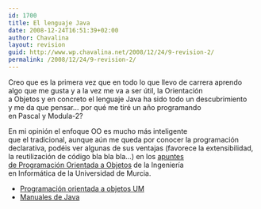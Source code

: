 ```yaml
---
id: 1700
title: El lenguaje Java
date: 2008-12-24T16:51:39+02:00
author: Chavalina
layout: revision
guid: http://www.wp.chavalina.net/2008/12/24/9-revision-2/
permalink: /2008/12/24/9-revision-2/
---
```

<p align="left">
  Creo que es la primera vez que en todo lo que llevo de carrera aprendo<br /> algo que me gusta y a la vez me va a ser &uacute;til, la Orientaci&oacute;n<br /> a Objetos y en concreto el lenguaje Java ha sido todo un descubrimiento<br /> y me da que pensar… por qué me tiré un a&ntilde;o programando<br /> en Pascal y Modula-2?
</p>

<p align="left">
  En mi opini&oacute;n el enfoque OO es mucho más inteligente<br /> que el tradicional, aunque a&uacute;n me queda por conocer la programaci&oacute;n<br /> declarativa, podéis ver algunas de sus ventajas (favorece la extensibilidad,<br /> la reutilizaci&oacute;n de c&oacute;digo bla bla bla…) en los <a href="http://dis.um.es/%7Ebmoros/" target="_blank">apuntes<br /> de Programaci&oacute;n Orientada a Objetos</a> de la Ingenier&iacute;a<br /> en Informática de la Universidad de Murcia.
</p>

  * <a href="http://dis.um.es/%7Ebmoros/" target="_blank">Programaci&oacute;n orientada a objetos UM</a>
  * <a href="ficheros/ficheros.php#manjava" target="_blank">Manuales de Java</a>